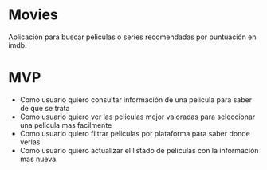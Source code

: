 # Movies
Aplicación para buscar peliculas o series recomendadas por puntuación en imdb.
# MVP
- Como usuario quiero consultar información de una pelicula para saber de que se trata
- Como usuario quiero ver las peliculas mejor valoradas para seleccionar una pelicula mas facilmente
- Como usuario quiero filtrar peliculas por plataforma para saber donde verlas
- Como usuario quiero actualizar el listado de peliculas con la información mas nueva.

